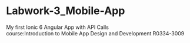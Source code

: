 # Labwork-3_Mobile-App
My first Ionic 6 Angular App with API Calls </br>
course:Introduction to Mobile App Design and Development R0334-3009
